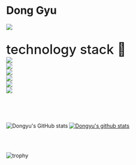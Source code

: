 <h1>Dong Gyu </h1>

 <img src="https://img.shields.io/badge/Youtube-FF0000?style=flat-square&logo=Youtube&logoColor=white"/>


<div style="margin-top:30px; margin-bottom:30px;">
  <div style="font-size:35px; font-weight: 500; ">technology stack 💪
  </div> 

  <div style="display:flex; flex-direction: column">
  <img src="https://img.shields.io/badge/React-61DAFB?style=flat-square&logo=React&logoColor=white"/>
  <img src="https://img.shields.io/badge/Django-092E20?style=flat-square&logo=Django&logoColor=white"/>
  <img src="https://img.shields.io/badge/Android-3DDC84?style=flat-square&logo=Android&logoColor=white"/>
  <img src="https://img.shields.io/badge/Python-3776AB?style=flat-square&logo=Python&logoColor=white"/>
  <img src="https://img.shields.io/badge/JavaScript-F7DF1E?style=flat-square&logo=JavaScript&logoColor=white"/>
  <img src="https://img.shields.io/badge/Css3-1572B6?style=flat-square&logo=Css3&logoColor=white"/>
  </div>
</div>
<br></br>


![Dongyu's GitHub stats](https://github-readme-stats.vercel.app/api?username=dongyu-youn&show_icons=true&theme=radical)
[![Dongyu's github stats](https://github-readme-stats.vercel.app/api/top-langs/?username=dongyu-youn&show_icons=true&hide_border=true&title_color=004386&icon_color=004386&layout=compact)](https://github.com/dongyu-youn)

<br></br>


![trophy](https://github-profile-trophy.vercel.app/?username=dongyu-youn)

